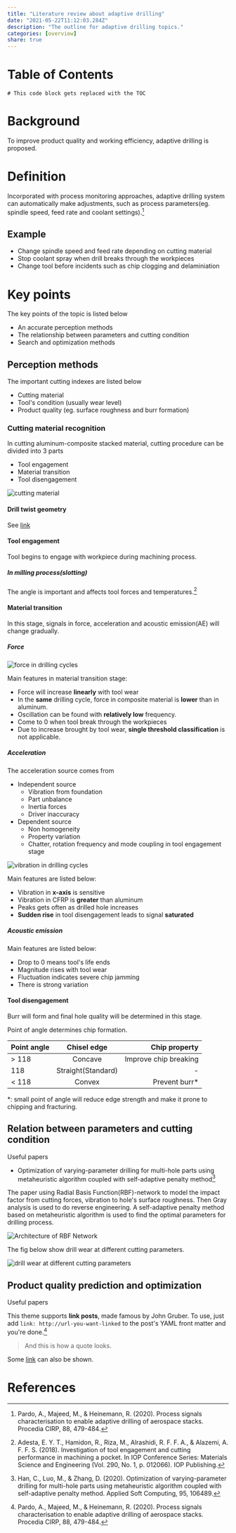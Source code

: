 ```yaml
---
title: "Literature review about adaptive drilling"
date: "2021-05-22T11:12:03.284Z"
description: "The outline for adaptive drilling topics."
categories: [overview]
share: true
---
```


# Table of Contents

```toc
# This code block gets replaced with the TOC
```

# Background

To improve product quality and working efficiency, adaptive drilling is proposed. 

# Definition

Incorporated with process monitoring approaches, adaptive drilling system can automatically make adjustments, such as process parameters(eg. spindle speed, feed rate and coolant settings).[^1]

## Example

+ Change spindle speed and feed rate depending on cutting material
+ Stop coolant spray when drill breaks through the workpieces
+ Change tool before incidents such as chip clogging and delaminiation

# Key points

The key points of the topic is listed below

+ An accurate perception methods
+ The relationship between parameters and cutting condition
+ Search and optimization methods

## Perception methods

The important cutting indexes are listed below

+ Cutting material
+ Tool's condition (usually wear level)
+ Product quality (eg. surface roughness and burr formation)

### Cutting material recognition

In cutting aluminum-composite stacked material, cutting procedure can be divided into 3 parts

+ Tool engagement
+ Material transition
+ Tool disengagement

![cutting material](./images/cutting_status.svg)

#### Drill twist geometry

See [link](/drill-twist-introduction/)

#### Tool engagement

Tool begins to engage with workpiece during machining process. 

##### In milling process(slotting)

The angle is important and affects tool forces and temperatures.[^2]

#### Material transition

In this stage, signals in force, acceleration and acoustic emission(AE) will change gradually.

##### Force

![force in drilling cycles](./images/thrust-forces-in-drilling-process.png)

Main features in material transition stage:

+ Force will increase **linearly** with tool wear
+ In the **same** drilling cycle, force in composite material is **lower** than in aluminum.
+ Oscillation can be found with **relatively low** frequency.
+ Come to 0 when tool break through the workpieces
+ Due to increase brought by tool wear, **single threshold classification** is not applicable.

##### Acceleration

The acceleration source comes from 

+ Independent source
    - Vibration from foundation
    - Part unbalance
    - Inertia forces
    - Driver inaccuracy
+ Dependent source
    - Non homogeneity
    - Property variation
    - Chatter, rotation frequency and mode coupling in tool engagement stage

![vibration in drilling cycles](./images/vibration-in-drilling.png)

Main features are listed below:

+ Vibration in **x-axis** is sensitive
+ Vibration in CFRP is **greater** than aluminum 
+ Peaks gets often as drilled hole increases
+ **Sudden rise** in tool disengagement leads to signal **saturated**

##### Acoustic emission

Main features are listed below:

+ Drop to 0 means tool's life ends
+ Magnitude rises with tool wear
+ Fluctuation indicates severe chip jamming
+ There is strong variation

#### Tool disengagement

Burr will form and final hole quality will be determined in this stage.

Point of angle determines chip formation.

| Point angle | Chisel edge | Chip property |
| :------- | :------: | -------: |
| > 118   |  Concave   |  Improve chip breaking |
| 118     |  Straight(Standard)  |   -                    |
| < 118   |  Convex    |  Prevent burr*         |

*: small point of angle will reduce edge strength and make it prone to chipping and fracturing.

## Relation between parameters and cutting condition

Useful papers

+ Optimization of varying-parameter drilling for multi-hole parts using metaheuristic algorithm coupled with self-adaptive penalty method[^3]

The paper using Radial Basis Function(RBF)-network to model the impact factor from cutting forces, vibration to hole's surface roughness. Then Gray analysis is used to do reverse engineering. A self-adaptive penalty method based on metaheuristic algorithm is used to find the optimal parameters for drilling process.

![Architecture of RBF Network](./images/architecture-of-rbf-network.png)

The fig below show drill wear at different cutting parameters.

![drill wear at different cutting parameters](./images/drill-wear-at-different-cutting-parameters.png)

## Product quality prediction and optimization

Useful papers


This theme supports **link posts**, made famous by John Gruber. To use, just add `link: http://url-you-want-linked` to the post's YAML front matter and you're done.[^1]

> And this is how a quote looks.

Some [link](http://renyuanz.github.io) can also be shown.


# References

[^1]: Pardo, A., Majeed, M., & Heinemann, R. (2020). Process signals characterisation to enable adaptive drilling of aerospace stacks. Procedia CIRP, 88, 479-484.
[^2]: Adesta, E. Y. T., Hamidon, R., Riza, M., Alrashidi, R. F. F. A., & Alazemi, A. F. F. S. (2018). Investigation of tool engagement and cutting performance in machining a pocket. In IOP Conference Series: Materials Science and Engineering (Vol. 290, No. 1, p. 012066). IOP Publishing.
[^3]: Han, C., Luo, M., & Zhang, D. (2020). Optimization of varying-parameter drilling for multi-hole parts using metaheuristic algorithm coupled with self-adaptive penalty method. Applied Soft Computing, 95, 106489.